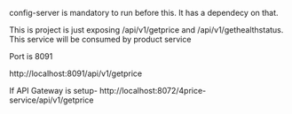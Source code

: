 config-server is mandatory to run before this. It has a dependecy on that.

This is project is just exposing /api/v1/getprice and /api/v1/gethealthstatus.
This service will be consumed by product service

Port is 8091

http://localhost:8091/api/v1/getprice

If API Gateway is setup-
http://localhost:8072/4price-service/api/v1/getprice



